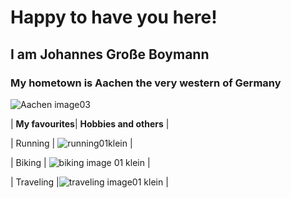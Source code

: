 # Happy to have you here!
## I am Johannes Große Boymann
### My hometown is Aachen the very western of Germany

![Aachen image03](https://github.com/user-attachments/assets/9496802f-3358-49a9-8feb-18e52964bc62)

| **My favourites**| **Hobbies and others** |  

| Running | ![running01klein](https://github.com/user-attachments/assets/36821391-14b0-4304-964a-2dd3e231cc00) |  

| Biking  | ![biking image 01 klein](https://github.com/user-attachments/assets/c90c6c96-0c18-4cce-962f-d3449f0084c4) |  

| Traveling |![traveling image01 klein](https://github.com/user-attachments/assets/b63d1eef-50f6-48e0-bd67-b340f8c7d008) |







